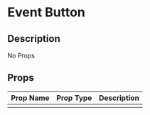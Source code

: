 # Event Button

## Description

No Props

## Props

| Prop Name | Prop Type | Description |
| :-------- | :-------: | :---------- |
|       |  |  |
